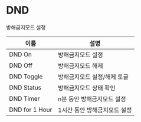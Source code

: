 # DND
방해금지모드 설정

| 이름 | 설명 |
| --- | --- |
| DND On | 방해금지모드 설정 |
| DND Off | 방해금지모드 해제 |
| DND Toggle | 방해금지모드 설정/해제 토글 |
| DND Status | 방해금지모드 상태 확인 |
| DND Timer | n분 동안 방해금지모드 설정 |
| DND for 1 Hour | 1시간 동안 방해금지모드 설정 |
